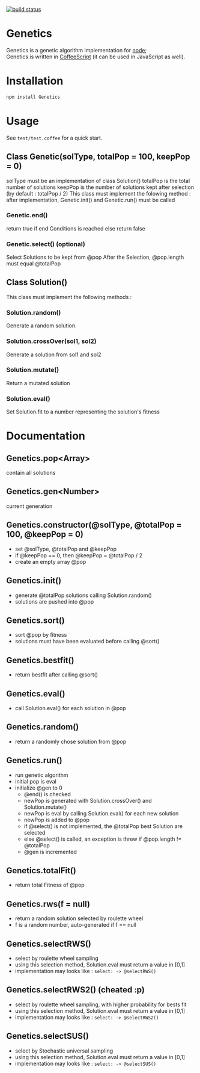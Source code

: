 
[![build status](https://secure.travis-ci.org/yazgazan/genetics.png)](http://travis-ci.org/yazgazan/genetics)

# Genetics

Genetics is a genetic algorithm implementation for [node](http://nodejs.org);  
Genetics is written in [CoffeeScript](http://coffeescript.org/) (it can be used in JavaScript as well).

# Installation

```bash
npm install Genetics
```

# Usage

See `test/test.coffee` for a quick start.

## Class Genetic(solType, totalPop = 100, keepPop = 0)

solType must be an implementation of class Solution()
totalPop is the total number of solutions
keepPop is the number of solutions kept after selection (by default : totalPop / 2)
This class must implement the folowing method :
after implementation, Genetic.init() and Genetic.run() must be called

### Genetic.end()

return true if end Conditions is reached
else return false

### Genetic.select() (optional)

Select Solutions to be kept from @pop
After the Selection, @pop.length must equal @totalPop


## Class Solution()

This class must implement the following methods :

### Solution.random()

Generate a random solution.

### Solution.crossOver(sol1, sol2)

Generate a solution from sol1 and sol2

### Solution.mutate()

Return a mutated solution

### Solution.eval()

Set Solution.fit to a number representing the solution's fitness

# Documentation 


## Genetics.pop\<Array>

contain all solutions

## Genetics.gen\<Number>

current generation

## Genetics.constructor(@solType, @totalPop = 100, @keepPop = 0)

- set @solType, @totalPop and @keepPop
- if @keepPop == 0, then @keepPop = @totalPop / 2
- create an empty array @pop


## Genetics.init()

- generate @totalPop solutions calling Solution.random()
- solutions are pushed into @pop

 
## Genetics.sort()

- sort @pop by fitness 
- solutions must have been evaluated before calling @sort()

 
## Genetics.bestfit()

- return bestfit after calling @sort()


## Genetics.eval()

- call Solution.eval() for each solution in @pop


## Genetics.random()

- return a randomly chose solution from @pop


## Genetics.run()

- run genetic algorithm
- initial pop is eval
- initialize @gen to 0
  - @end() is checked
  - newPop is generated with Solution.crossOver() and Solution.mutate()
  - newPop is eval by calling Solution.eval() for each new solution
  - newPop is added to @pop
  - if @select() is not implemented, the @totalPop best Solution are selected
  - else @select() is called, an exception is threw if @pop.length != @totalPop
  - @gen is incremented

## Genetics.totalFit()

- return total Fitness of @pop

## Genetics.rws(f = null)

- return a random solution selected by roulette wheel
- f is a random number, auto-generated if f == null

## Genetics.selectRWS()

- select by roulette wheel sampling
- using this selection method, Solution.eval must return a value in [0,1]
- implementation may looks like :
  `select: -> @selectRWS()`

## Genetics.selectRWS2() (cheated :p)

- select by roulette wheel sampling, with higher probability for bests fit
- using this selection method, Solution.eval must return a value in [0,1]
- implementation may looks like :
  `select: -> @selectRWS2()`

## Genetics.selectSUS()

- select by Stochastic universal sampling
- using this selection method, Solution.eval must return a value in [0,1]
- implementation may looks like :
  `select: -> @selectSUS()`

